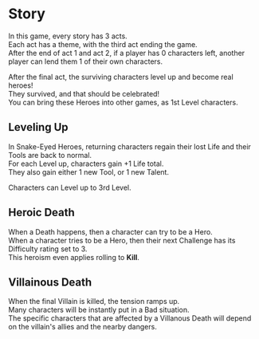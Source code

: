 # Story

In this game, every story has 3 acts.  
Each act has a theme, with the third act ending the game.  
After the end of act 1 and act 2, if a player has 0 characters left, another player can lend them 1 of their own characters.

After the final act, the surviving characters level up and become real heroes!  
They survived, and that should be celebrated!  
You can bring these Heroes into other games, as 1st Level characters.

## Leveling Up

In Snake-Eyed Heroes, returning characters regain their lost Life and their Tools are back to normal.  
For each Level up, characters gain +1 Life total.  
They also gain either 1 new Tool, or 1 new Talent.

Characters can Level up to 3rd Level.

## Heroic Death

When a Death happens, then a character can try to be a Hero.  
When a character tries to be a Hero, then their next Challenge has its Difficulty rating set to 3.  
This heroism even applies rolling to **Kill**.

## Villainous Death

When the final Villain is killed, the tension ramps up.  
Many characters will be instantly put in a Bad situation.  
The specific characters that are affected by a Villanous Death will depend on the villain's allies and the nearby dangers.
